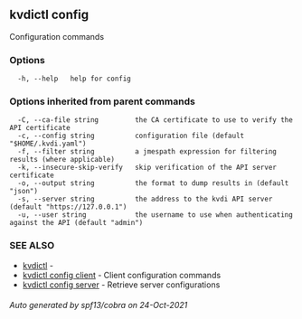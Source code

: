 ## kvdictl config

Configuration commands

### Options

```
  -h, --help   help for config
```

### Options inherited from parent commands

```
  -C, --ca-file string         the CA certificate to use to verify the API certificate
  -c, --config string          configuration file (default "$HOME/.kvdi.yaml")
  -f, --filter string          a jmespath expression for filtering results (where applicable)
  -k, --insecure-skip-verify   skip verification of the API server certificate
  -o, --output string          the format to dump results in (default "json")
  -s, --server string          the address to the kvdi API server (default "https://127.0.0.1")
  -u, --user string            the username to use when authenticating against the API (default "admin")
```

### SEE ALSO

* [kvdictl](kvdictl.md)	 - 
* [kvdictl config client](kvdictl_config_client.md)	 - Client configuration commands
* [kvdictl config server](kvdictl_config_server.md)	 - Retrieve server configurations

###### Auto generated by spf13/cobra on 24-Oct-2021
